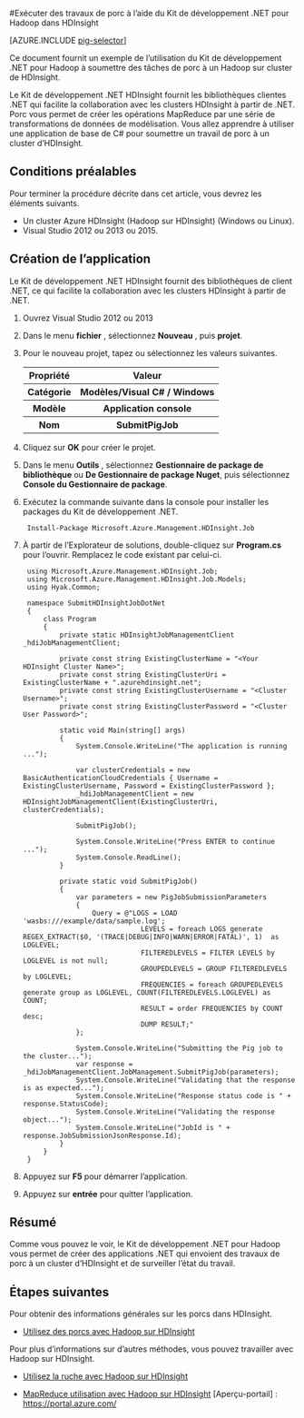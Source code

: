 <properties
   pageTitle="Utiliser Hadoop porc avec .NET dans HDInsight | Microsoft Azure"
   description="Découvrez comment utiliser le Kit de développement .NET pour Hadoop à soumettre des tâches de porc d’Hadoop sur HDInsight."
   services="hdinsight"
   documentationCenter=".net"
   authors="Blackmist"
   manager="jhubbard"
   editor="cgronlun"
   tags="azure-portal"/>

<tags
   ms.service="hdinsight"
   ms.devlang="dotnet"
   ms.topic="article"
   ms.tgt_pltfrm="na"
   ms.workload="big-data"
   ms.date="10/17/2016"
   ms.author="larryfr"/>

#<a name="run-pig-jobs-using-the-net-sdk-for-hadoop-in-hdinsight"></a>Exécuter des travaux de porc à l’aide du Kit de développement .NET pour Hadoop dans HDInsight

[AZURE.INCLUDE [pig-selector](../../includes/hdinsight-selector-use-pig.md)]

Ce document fournit un exemple de l’utilisation du Kit de développement .NET pour Hadoop à soumettre des tâches de porc à un Hadoop sur cluster de HDInsight.

Le Kit de développement .NET HDInsight fournit les bibliothèques clientes .NET qui facilite la collaboration avec les clusters HDInsight à partir de .NET. Porc vous permet de créer les opérations MapReduce par une série de transformations de données de modélisation. Vous allez apprendre à utiliser une application de base de C# pour soumettre un travail de porc à un cluster d’HDInsight.

## <a name="prerequisites"></a>Conditions préalables

Pour terminer la procédure décrite dans cet article, vous devrez les éléments suivants.

* Un cluster Azure HDInsight (Hadoop sur HDInsight) (Windows ou Linux).
* Visual Studio 2012 ou 2013 ou 2015.

## <a name="create-the-application"></a>Création de l’application

Le Kit de développement .NET HDInsight fournit des bibliothèques de client .NET, ce qui facilite la collaboration avec les clusters HDInsight à partir de .NET. 


1. Ouvrez Visual Studio 2012 ou 2013
2. Dans le menu **fichier** , sélectionnez **Nouveau** , puis **projet**.
3. Pour le nouveau projet, tapez ou sélectionnez les valeurs suivantes.

    <table>
    <tr>
    <th>Propriété</th>
    <th>Valeur</th>
    </tr>
    <tr>
    <th>Catégorie</th>
    <th>Modèles/Visual C# / Windows</th>
    </tr>
    <tr>
    <th>Modèle</th>
    <th>Application console</th>
    </tr>
    <tr>
    <th>Nom</th>
    <th>SubmitPigJob</th>
    </tr>
    </table>
4. Cliquez sur **OK** pour créer le projet.
5. Dans le menu **Outils** , sélectionnez **Gestionnaire de package de bibliothèque** ou **De Gestionnaire de package Nuget**, puis sélectionnez **Console du Gestionnaire de package**.
6. Exécutez la commande suivante dans la console pour installer les packages du Kit de développement .NET.

        Install-Package Microsoft.Azure.Management.HDInsight.Job

7. À partir de l’Explorateur de solutions, double-cliquez sur **Program.cs** pour l’ouvrir. Remplacez le code existant par celui-ci.

        using Microsoft.Azure.Management.HDInsight.Job;
        using Microsoft.Azure.Management.HDInsight.Job.Models;
        using Hyak.Common;

        namespace SubmitHDInsightJobDotNet
        {
            class Program
            {
                private static HDInsightJobManagementClient _hdiJobManagementClient;

                private const string ExistingClusterName = "<Your HDInsight Cluster Name>";
                private const string ExistingClusterUri = ExistingClusterName + ".azurehdinsight.net";
                private const string ExistingClusterUsername = "<Cluster Username>";
                private const string ExistingClusterPassword = "<Cluster User Password>";

                static void Main(string[] args)
                {
                    System.Console.WriteLine("The application is running ...");

                    var clusterCredentials = new BasicAuthenticationCloudCredentials { Username = ExistingClusterUsername, Password = ExistingClusterPassword };
                    _hdiJobManagementClient = new HDInsightJobManagementClient(ExistingClusterUri, clusterCredentials);

                    SubmitPigJob();

                    System.Console.WriteLine("Press ENTER to continue ...");
                    System.Console.ReadLine();
                }

                private static void SubmitPigJob()
                {
                    var parameters = new PigJobSubmissionParameters
                    {
                        Query = @"LOGS = LOAD 'wasbs:///example/data/sample.log';
                                    LEVELS = foreach LOGS generate REGEX_EXTRACT($0, '(TRACE|DEBUG|INFO|WARN|ERROR|FATAL)', 1)  as LOGLEVEL;
                                    FILTEREDLEVELS = FILTER LEVELS by LOGLEVEL is not null;
                                    GROUPEDLEVELS = GROUP FILTEREDLEVELS by LOGLEVEL;
                                    FREQUENCIES = foreach GROUPEDLEVELS generate group as LOGLEVEL, COUNT(FILTEREDLEVELS.LOGLEVEL) as COUNT;
                                    RESULT = order FREQUENCIES by COUNT desc;
                                    DUMP RESULT;"
                    };

                    System.Console.WriteLine("Submitting the Pig job to the cluster...");
                    var response = _hdiJobManagementClient.JobManagement.SubmitPigJob(parameters);
                    System.Console.WriteLine("Validating that the response is as expected...");
                    System.Console.WriteLine("Response status code is " + response.StatusCode);
                    System.Console.WriteLine("Validating the response object...");
                    System.Console.WriteLine("JobId is " + response.JobSubmissionJsonResponse.Id);
                }
            }
        }


7. Appuyez sur **F5** pour démarrer l’application.
8. Appuyez sur **entrée** pour quitter l’application.

## <a name="summary"></a>Résumé

Comme vous pouvez le voir, le Kit de développement .NET pour Hadoop vous permet de créer des applications .NET qui envoient des travaux de porc à un cluster d’HDInsight et de surveiller l’état du travail.

## <a name="next-steps"></a>Étapes suivantes

Pour obtenir des informations générales sur les porcs dans HDInsight.

* [Utilisez des porcs avec Hadoop sur HDInsight](hdinsight-use-pig.md)

Pour plus d’informations sur d’autres méthodes, vous pouvez travailler avec Hadoop sur HDInsight.

* [Utilisez la ruche avec Hadoop sur HDInsight](hdinsight-use-hive.md)

* [MapReduce utilisation avec Hadoop sur HDInsight](hdinsight-use-mapreduce.md) [Aperçu-portail] : https://portal.azure.com/
